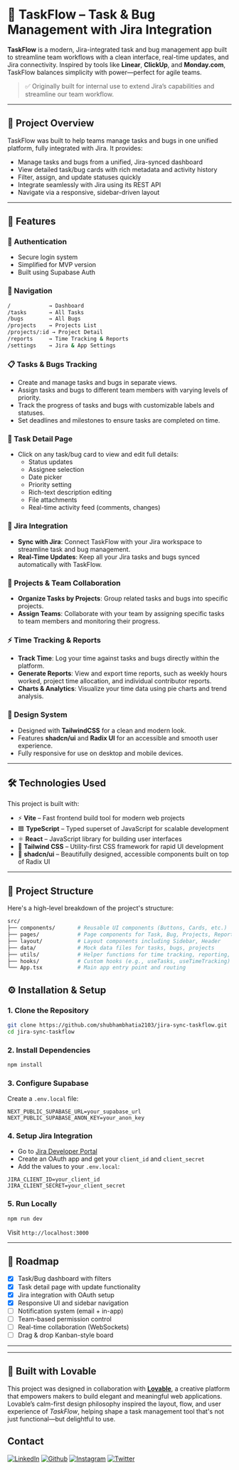 # 🧩 TaskFlow – Task & Bug Management with Jira Integration

**TaskFlow** is a modern, Jira-integrated task and bug management app built to streamline team workflows with a clean interface, real-time updates, and Jira connectivity. Inspired by tools like **Linear**, **ClickUp**, and **Monday.com**, TaskFlow balances simplicity with power—perfect for agile teams.

> ✅ Originally built for internal use to extend Jira’s capabilities and streamline our team workflow.

---

## 🌟 Project Overview

TaskFlow was built to help teams manage tasks and bugs in one unified platform, fully integrated with Jira. It provides:

- Manage tasks and bugs from a unified, Jira-synced dashboard  
- View detailed task/bug cards with rich metadata and activity history  
- Filter, assign, and update statuses quickly  
- Integrate seamlessly with Jira using its REST API  
- Navigate via a responsive, sidebar-driven layout  

---

## 🎯 Features

### 🔐 Authentication
- Secure login system
- Simplified for MVP version
- Built using Supabase Auth

### 🧭 Navigation

```bash
/            → Dashboard  
/tasks       → All Tasks  
/bugs        → All Bugs  
/projects    → Projects List  
/projects/:id → Project Detail  
/reports     → Time Tracking & Reports  
/settings    → Jira & App Settings
```

### 📋 Tasks & Bugs Tracking
- Create and manage tasks and bugs in separate views.
- Assign tasks and bugs to different team members with varying levels of priority.
- Track the progress of tasks and bugs with customizable labels and statuses.
- Set deadlines and milestones to ensure tasks are completed on time.

### 📄 Task Detail Page
- Click on any task/bug card to view and edit full details:
  - Status updates
  - Assignee selection
  - Date picker
  - Priority setting
  - Rich-text description editing
  - File attachments
  - Real-time activity feed (comments, changes)
 

### 🔧 Jira Integration
- **Sync with Jira**: Connect TaskFlow with your Jira workspace to streamline task and bug management.
- **Real-Time Updates**: Keep all your Jira tasks and bugs synced automatically with TaskFlow.

### 🧩 Projects & Team Collaboration
- **Organize Tasks by Projects**: Group related tasks and bugs into specific projects.
- **Assign Teams**: Collaborate with your team by assigning specific tasks to team members and monitoring their progress.

### ⚡ Time Tracking & Reports
- **Track Time**: Log your time against tasks and bugs directly within the platform.
- **Generate Reports**: View and export time reports, such as weekly hours worked, project time allocation, and individual contributor reports.
- **Charts & Analytics**: Visualize your time data using pie charts and trend analysis.

### 🎨 Design System
- Designed with **TailwindCSS** for a clean and modern look.
- Features **shadcn/ui** and **Radix UI** for an accessible and smooth user experience.
- Fully responsive for use on desktop and mobile devices.

---

## 🛠️ Technologies Used

This project is built with:

- ⚡ **Vite** – Fast frontend build tool for modern web projects  
- 🟦 **TypeScript** – Typed superset of JavaScript for scalable development  
- ⚛️ **React** – JavaScript library for building user interfaces  
- 🎨 **Tailwind CSS** – Utility-first CSS framework for rapid UI development  
- 🧩 **shadcn/ui** – Beautifully designed, accessible components built on top of Radix UI


---

## 📐 Project Structure
Here's a high-level breakdown of the project's structure:

```bash
src/
├── components/       # Reusable UI components (Buttons, Cards, etc.)
├── pages/            # Page components for Task, Bug, Projects, Reports, etc.
├── layout/           # Layout components including Sidebar, Header
├── data/             # Mock data files for tasks, bugs, projects
├── utils/            # Helper functions for time tracking, reporting, etc.
├── hooks/            # Custom hooks (e.g., useTasks, useTimeTracking)
└── App.tsx           # Main app entry point and routing

```

## ⚙️ Installation & Setup

### 1. Clone the Repository
```bash
git clone https://github.com/shubhambhatia2103/jira-sync-taskflow.git
cd jira-sync-taskflow
```

### 2. Install Dependencies
```bash
npm install
```

### 3. Configure Supabase
Create a `.env.local` file:
```env
NEXT_PUBLIC_SUPABASE_URL=your_supabase_url
NEXT_PUBLIC_SUPABASE_ANON_KEY=your_anon_key
```

### 4. Setup Jira Integration
- Go to [Jira Developer Portal](https://developer.atlassian.com/console/myapps/)
- Create an OAuth app and get your `client_id` and `client_secret`
- Add the values to your `.env.local`:
```env
JIRA_CLIENT_ID=your_client_id
JIRA_CLIENT_SECRET=your_client_secret
```

### 5. Run Locally
```bash
npm run dev
```

Visit `http://localhost:3000`

---

## 🚀 Roadmap

- [x] Task/Bug dashboard with filters
- [x] Task detail page with update functionality
- [x] Jira integration with OAuth setup
- [x] Responsive UI and sidebar navigation
- [ ] Notification system (email + in-app)
- [ ] Team-based permission control
- [ ] Real-time collaboration (WebSockets)
- [ ] Drag & drop Kanban-style board

---

---

## 💖 Built with Lovable

This project was designed in collaboration with [**Lovable**](https://lovable.dev), a creative platform that empowers makers to build elegant and meaningful web applications.  
Lovable’s calm-first design philosophy inspired the layout, flow, and user experience of *TaskFlow*, helping shape a task management tool that's not just functional—but delightful to use. 


## Contact

[<img target="_blank" src="https://img.icons8.com/bubbles/100/000000/linkedin.png" title="LinkedIn">](https://www.linkedin.com/in/shubhambhatia2103/) [<img target="_blank" src="https://img.icons8.com/bubbles/100/000000/github.png" title="Github">](https://github.com/shubhambhatia2103) [<img target="_blank" src="https://img.icons8.com/bubbles/100/000000/instagram-new.png" title="Instagram">](https://instagram.com/6eingshubham) [<img target="_blank" src="https://img.icons8.com/bubbles/100/000000/twitter-squared.png" title="Twitter">](https://x.com/apmshubham)


